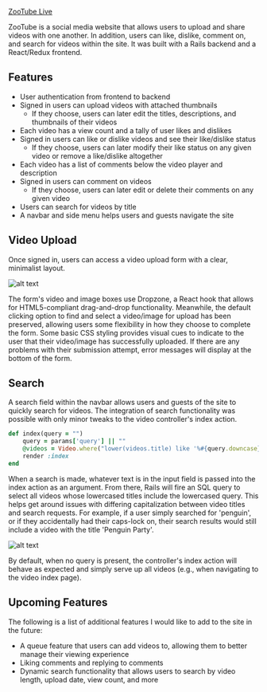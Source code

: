 [ZooTube Live](https://zootube.herokuapp.com/#/)

ZooTube is a social media website that allows users to upload and share videos with one another. In addition, users can like, dislike, comment on, and search for videos within the site. It was built with a Rails backend and a React/Redux frontend.

## Features
* User authentication from frontend to backend
* Signed in users can upload videos with attached thumbnails
  * If they choose, users can later edit the titles, descriptions, and thumbnails of their videos
* Each video has a view count and a tally of user likes and dislikes
* Signed in users can like or dislike videos and see their like/dislike status
  * If they choose, users can later modify their like status on any given video or remove a like/dislike altogether
* Each video has a list of comments below the video player and description
* Signed in users can comment on videos
  * If they choose, users can later edit or delete their comments on any given video
* Users can search for videos by title
* A navbar and side menu helps users and guests navigate the site

## Video Upload
Once signed in, users can access a video upload form with a clear, minimalist layout.

![alt text](https://github.com/AdamKlimmek/ZooTube/blob/master/app/assets/images/video_upload.png "Video Upload Form")

The form's video and image boxes use Dropzone, a React hook that allows for HTML5-compliant drag-and-drop functionality. Meanwhile, the default clicking option to find and select a video/image for upload has been preserved, allowing users some flexibility in how they choose to complete the form. Some basic CSS styling provides visual cues to indicate to the user that their video/image has successfully uploaded. If there are any problems with their submission attempt, error messages will display at the bottom of the form.

## Search
A search field within the navbar allows users and guests of the site to quickly search for videos. The integration of search functionality was possible with only minor tweaks to the video controller's index action.

```ruby
def index(query = "")
    query = params['query'] || ""
    @videos = Video.where("lower(videos.title) like '%#{query.downcase}%'")
    render :index
end
```

When a search is made, whatever text is in the input field is passed into the index action as an argument. From there, Rails will fire an SQL query to select all videos whose lowercased titles include the lowercased query. This helps get around issues with differing capitalization between video titles and search requests. For example, if a user simply searched for 'penguin', or if they accidentally had their caps-lock on, their search results would still include a video with the title 'Penguin Party'. 

![alt text](https://github.com/AdamKlimmek/ZooTube/blob/master/app/assets/images/search.png "Search Functionality")

By default, when no query is present, the controller's index action will behave as expected and simply serve up all videos (e.g., when navigating to the video index page).

## Upcoming Features
The following is a list of additional features I would like to add to the site in the future:
* A queue feature that users can add videos to, allowing them to better manage their viewing experience
* Liking comments and replying to comments
* Dynamic search functionality that allows users to search by video length, upload date, view count, and more

